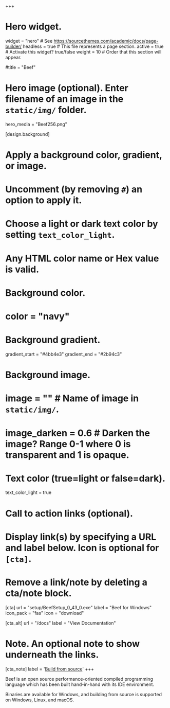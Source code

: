 +++
# Hero widget.
widget = "hero"  # See https://sourcethemes.com/academic/docs/page-builder/
headless = true  # This file represents a page section.
active = true  # Activate this widget? true/false
weight = 10  # Order that this section will appear.

#title = "Beef"

# Hero image (optional). Enter filename of an image in the `static/img/` folder.
hero_media = "Beef256.png"

[design.background]
  # Apply a background color, gradient, or image.
  #   Uncomment (by removing `#`) an option to apply it.
  #   Choose a light or dark text color by setting `text_color_light`.
  #   Any HTML color name or Hex value is valid.

  # Background color.
  # color = "navy"
  
  # Background gradient.
  gradient_start = "#4bb4e3"
  gradient_end = "#2b94c3"
  
  # Background image.
  # image = ""  # Name of image in `static/img/`.
  # image_darken = 0.6  # Darken the image? Range 0-1 where 0 is transparent and 1 is opaque.

  # Text color (true=light or false=dark).
  text_color_light = true

# Call to action links (optional).
#   Display link(s) by specifying a URL and label below. Icon is optional for `[cta]`.
#   Remove a link/note by deleting a cta/note block.
[cta]
  url = "setup/BeefSetup_0_43_0.exe"
  label = "Beef for Windows"
  icon_pack = "fas"
  icon = "download"
  
[cta_alt]
  url = "/docs"
  label = "View Documentation"

# Note. An optional note to show underneath the links.
[cta_note]
  label = '<a href="docs/getting-start/building/">Build from source</a>'
+++

Beef is an open source performance-oriented compiled programming language which has been built hand-in-hand with its IDE environment.

Binaries are available for Windows, and building from source is supported on Windows, Linux, and macOS.

